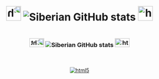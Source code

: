 <div style="display: flex; flex-direction: column; align-items: center; justify-content: center; height: 70vh; text-align: center;">
  <div style="height: 50%; center;"></div>
  <h1 align="center">  <img alt="html5" src="https://media3.giphy.com/media/V3r3aWgdMJdv1njDRk/200w.webp?cid=ecf05e47rb1hwq07whuswlcd309zdeld14bvrybnp4pd1dba&ep=v1_stickers_search&rid=200w.webp&ct=s" style="width: 40px; height: auto%; transform: scaleX(-1)" /> <img alt="Siberian GitHub stats" src="https://readme-typing-svg.demolab.com/?color=08ffde&lines=✨Implementação+De+Soluções+PlSQL✨;" />   <img alt="html5" src="https://media3.giphy.com/media/V3r3aWgdMJdv1njDRk/200w.webp?cid=ecf05e47rb1hwq07whuswlcd309zdeld14bvrybnp4pd1dba&ep=v1_stickers_search&rid=200w.webp&ct=s" style="width: 40px; height: auto;" /></h1>
  <h3 align="center"> <img alt="html5" src="https://media4.giphy.com/media/vS8deMiryn69PFGwJQ/200w.webp?cid=ecf05e47rb1hwq07whuswlcd309zdeld14bvrybnp4pd1dba&ep=v1_stickers_search&rid=200w.webp&ct=s" style="width: 40px; height: 70%; transform: scaleX(-1)" />  <img alt="Siberian GitHub stats" src="https://readme-typing-svg.demolab.com/?color=08ffde&lines=✨Rotinas+E+Relatórios✨;" />   <img alt="html5" src="https://media4.giphy.com/media/vS8deMiryn69PFGwJQ/200w.webp?cid=ecf05e47rb1hwq07whuswlcd309zdeld14bvrybnp4pd1dba&ep=v1_stickers_search&rid=200w.webp&ct=s" style="width: 40px; height: 70%;" /> </h3>
  <div style="flex-grow: ;"></div> 

  <div style="display: inline-block;">

  [![html5](https://media4.giphy.com/media/v1.Y2lkPTc5MGI3NjExYm80a3FpZGFzOXFkdmhiZWl4eTQ4eXY2azZpOTdzcGRqczU0b3UxNCZlcD12MV9naWZzX3NlYXJjaCZjdD1n/vISmwpBJUNYzukTnVx/giphy.gif)](https://youtu.be/K0HSD_i2DvA?t=103)
</div>
